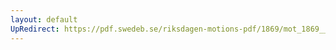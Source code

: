 ```yaml
---
layout: default
UpRedirect: https://pdf.swedeb.se/riksdagen-motions-pdf/1869/mot_1869__ak__00177/mot_1869__ak__00177_002.pdf
---
```

